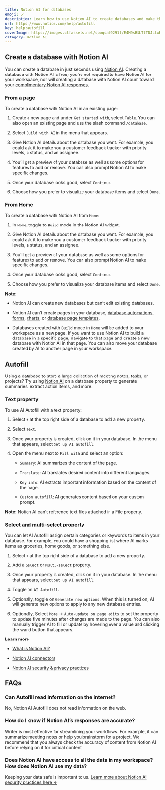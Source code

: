 ```yaml
---
title: Notion AI for databases
emoji: 🪄
description: Learn how to use Notion AI to create databases and make them even more valuable 🪄
url: https://www.notion.com/help/autofill
key: help:autofill
coverImage: https://images.ctfassets.net/spoqsaf9291f/E4M9sBSLTtTDJLtxRLpUU/d916550839bfa4e72a46de6c516a65a1/Group_115__1_.png
category: Notion AI
---
```


## Create a database with Notion AI

You can create a database in just seconds using [Notion AI](https://www.notion.com/help/notion-ai-faqs). Creating a database with Notion AI is free; you're not required to have Notion AI for your workspace, nor will creating a database with Notion AI count toward your [complimentary Notion AI responses](https://www.notion.com/help/complimentary-ai-responses).

### From a page

To create a database with Notion AI in an existing page:

1. Create a new page and under `Get started with`, select `Table`. You can also open an existing page and use the slash command `/database`.

2. Select `Build with AI` in the menu that appears.

3. Give Notion AI details about the database you want. For example, you could ask it to make you a customer feedback tracker with priority levels, a status, and an assignee.

4. You’ll get a preview of your database as well as some options for features to add or remove. You can also prompt Notion AI to make specific changes.

5. Once your database looks good, select `Continue`.

6. Choose how you prefer to visualize your database items and select `Done`.

### From Home

To create a database with Notion AI from `Home`:

1. In `Home`, toggle to `Build` mode in the Notion AI widget.

2. Give Notion AI details about the database you want. For example, you could ask it to make you a customer feedback tracker with priority levels, a status, and an assignee.

3. You’ll get a preview of your database as well as some options for features to add or remove. You can also prompt Notion AI to make specific changes.

4. Once your database looks good, select `Continue`.

5. Choose how you prefer to visualize your database items and select `Done`.

**Note:**

* Notion AI can create new databases but can’t edit existing databases.

* Notion AI can’t create pages in your database, [database automations](https://www.notion.com/help/database-automations), [forms](https://www.notion.com/help/forms), [charts](https://www.notion.com/help/charts), or [database page templates](https://www.notion.com/help/database-templates).

* Databases created with `Build` mode in `Home` will be added to your workspace as a new page. If you want to use Notion AI to build a database in a specific page, navigate to that page and create a new database with Notion AI in that page. You can also move your database created by AI to another page in your workspace.

## Autofill

Using a database to store a large collection of meeting notes, tasks, or projects? Try using [Notion AI](https://www.notion.com/help/notion-ai-faqs) on a database property to generate summaries, extract action items, and more.

[](//videos.ctfassets.net/spoqsaf9291f/1tYJhmTsxFkIFx4JxBjaUU/025d04e69e69f1af54e46d5a905b3282/ai_autofill_marketing-75.mp4)

### Text property

To use AI Autofill with a text property:

1. Select `+` at the top right side of a database to add a new property.

2. Select `Text`.

3. Once your property is created, click on it in your database. In the menu that appears, select `Set up AI autofill`.

4. Open the menu next to `Fill with` and select an option:

   * `Summary`:**&#x20;**&#x41;I summarizes the content of the page.

   * `Translate`: AI translates desired content into different languages.

   * `Key info`: AI extracts important information based on the content of the page.

   * `Custom autofill`: AI generates content based on your custom prompt.

**Note:** Notion AI can’t reference text files attached in a File property.

### Select and multi-select property

You can let AI Autofill assign certain categories or keywords to items in your database. For example, you could have a shopping list where AI marks items as groceries, home goods, or something else.

1. Select `+` at the top right side of a database to add a new property.

2. Add a `Select` or `Multi-select` property.

3. Once your property is created, click on it in your database. In the menu that appears, select `Set up AI autofill`.

4. Toggle on `AI Autofill`.

5. Optionally, t<!-- -->oggle on `Generate new options`. When this is turned on, AI will generate new options to apply to any new database entries.

6. Optionally, <!-- -->Select `More` → `Auto-update on page edits` to set the property to update five minutes after changes are made to the page. You can also manually trigger AI to fill or update by hovering over a value and clicking the wand button that appears.

**Learn more**

* [What is Notion AI?](https://www.notion.com/help/notion-ai-faqs)

* [Notion AI connectors](https://www.notion.com/help/notion-ai-connectors-beta)

* [Notion AI security & privacy practices](https://www.notion.com/help/notion-ai-security-practices)


## FAQs

### Can Autofill read information on the internet?

No, Notion AI Autofill does not read information on the web.


### How do I know if Notion AI’s responses are accurate?

Writer is most effective for streamlining your workflows. For example, it can summarize meeting notes or help you brainstorm for a project. We recommend that you always check the accuracy of content from Notion AI before relying on it for critical content.


### Does Notion AI have access to all the data in my workspace? How does Notion AI use my data?

Keeping your data safe is important to us. [Learn more about Notion AI security practices here →](https://www.notion.com/help/notion-ai-security-practices)
